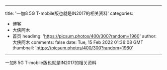 
---
title: '一加8 5G T-mobile版也就是IN2017的相关资料'
categories: 
 - 博客
 - 大侠阿木
 - 首页
headimg: 'https://picsum.photos/400/300?random=1960'
author: 大侠阿木
comments: false
date: Tue, 15 Feb 2022 01:36:08 GMT
thumbnail: 'https://picsum.photos/400/300?random=1960'
---

<div>   
一加8 5G T-mobile版也就是IN2017的相关资料  
</div>
            